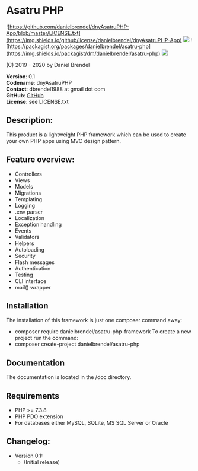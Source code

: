 # Asatru PHP

![https://github.com/danielbrendel/dnyAsatruPHP-App/blob/master/LICENSE.txt](https://img.shields.io/github/license/danielbrendel/dnyAsatruPHP-App)
![](https://img.shields.io/github/repo-size/danielbrendel/dnyAsatruPHP-App)
![https://packagist.org/packages/danielbrendel/asatru-php](https://img.shields.io/packagist/dm/danielbrendel/asatru-php)
![](https://img.shields.io/github/last-commit/danielbrendel/dnyAsatruPHP-App)

(C) 2019 - 2020 by Daniel Brendel

**Version**: 0.1\
**Codename**: dnyAsatruPHP\
**Contact**: dbrendel1988 at gmail dot com\
**GitHub**: [GitHub](https://github.com/danielbrendel)\
**License**: see LICENSE.txt

## Description:
This product is a lightweight PHP framework which can be used to create your own PHP apps using MVC design pattern.

## Feature overview:
+ Controllers
+ Views
+ Models
+ Migrations
+ Templating
+ Logging
+ .env parser
+ Localization
+ Exception handling
+ Events
+ Validators
+ Helpers
+ Autoloading
+ Security
+ Flash messages
+ Authentication
+ Testing
+ CLI interface
+ mail() wrapper

## Installation
The installation of this framework is just one composer command away:
+ composer require danielbrendel/asatru-php-framework
To create a new project run the command:
+ composer create-project danielbrendel/asatru-php

## Documentation
The documentation is located in the /doc directory.

## Requirements
+ PHP >= 7.3.8
+ PHP PDO extension
+ For databases either MySQL, SQLite, MS SQL Server or Oracle

## Changelog:
+ Version 0.1:
	- (Initial release)